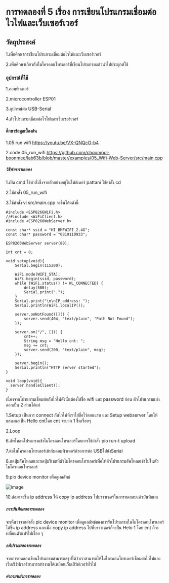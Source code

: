# การทดลองที่ 5 เรื่อง การเขียนโปรแกรมเชื่อมต่อไวไฟและเว็บเซอร์เวอร์

## วัตถุประสงค์
1.เพื่อศึกษาการขียนโปรแกรมเชื่อมต่อไวไฟและเว็บเซอร์เวอร์

2.เพื่อศึกษาเกี่ยวกับไมโครคอนโทรเลอร์ที่เขียนโปรแกรมแล้วนำไปประยุกต์ใช้
### อุปกรณ์ที่ใช้
1.คอมพิวเตอร์

2.microcontroller ESP01

3.อุปกรณ์ต่อ USB-Serial

4.ตัวโปรแกรมเชื่อมต่อไวไฟและเว็บเซอร์เวอร์

#### ศึกษาข้อมูลเบื้องต้น

1.05 run wifi https://youtu.be/VX-QNQcO-b4

2.code 05_run_wifi https://github.com/choompol-boonmee/lab63b/blob/master/examples/05_Wifi-Web-Server/src/main.cpp

##### วิธีทำการทดลอง

1.เปิด cmd ใช้คำสั่งซึ่งจากตัวอย่างอยู่ในโฟล์เดอร์ pattani ใช้คำสั่ง cd

2.ใช้คำสั่ง 05_run_wifi

3.ใช้คำสั่ง vi src/main.cpp จะขึ้นโค้ดดังนี้

```
#include <ESP8266WiFi.h>
//#include <WiFiClient.h>
#include <ESP8266WebServer.h>

const char* ssid = "HI_BMFWIFI_2.4G";
const char* password = "0819110933";

ESP8266WebServer server(80);

int cnt = 0;

void setup(void){
	Serial.begin(115200);

	WiFi.mode(WIFI_STA);
	WiFi.begin(ssid, password);
	while (WiFi.status() != WL_CONNECTED) {
		delay(500);
		Serial.print(".");
	}
	Serial.print("\n\nIP address: ");
	Serial.println(WiFi.localIP());

	server.onNotFound([]() {
		server.send(404, "text/plain", "Path Not Found");
	});

	server.on("/", []() {
		cnt++;
		String msg = "Hello cnt: ";
		msg += cnt;
		server.send(200, "text/plain", msg);
	});

	server.begin();
	Serial.println("HTTP server started");
}

void loop(void){
  server.handleClient();
}
```


เนื่องจากโปรแกรมเชื่อมต่อกับไวไฟดังนั้นต้องใส่ชื่อ wifi และ password ก่อน ตัวโปรแกรมแบ่งออกเป็น 2 ส่วนได้แก่

   1.Setup เป็นการ connect กับไวไฟที่เราใส่ชื่อไว้ตอนแรก และ Setup webserver โดยให้แสดงผลเป็น Hello cntโดย cnt จะบวก 1 ขึ้นเรื่อยๆ

   2.Loop

6.อัพโหลดโปรแกรมเข้าไมโครคอนโทรเลอร์โดยการใช้คำสั่ง pio run-t upload

7.ต่อไมโครคอนโทรเลอร์เข้ากับคอมพิวเตอร์ด้วยการต่อ USBไปยังSerial

8.กดปุ่มลัพโหลดและกดปุ่มรีเซตที่ตัวไมโครคอนโทรเลอร์เพื่อให้ตัวโปรแกรมอัพโหลดเข้าไปในตัวไมโครคอนโทรเลอร์

9.pio device monitor เพื่อดูผลลัพธ์ 

![image](https://user-images.githubusercontent.com/80880126/112267472-1898e600-8ca8-11eb-8d6b-b75ba6875a0a.png)

10.ต่อมาจะขึ้น ip address ให้ copy ip address ไปบราวเซอร์ในการทดสอบแล้วบันทึกผล

##### การบันทึกผลการทดลอง
จะเห็นว่าจากค่ำสั่ง pic device monitor เพื่อดูแลลัพธ์ของการรันโปรแกรมในไมโครคอนโทรเลอร์ได้ขึ้น ip address และเมื่อ copy ip address ไปที่บราวเซอร์ก็จะป็น Helo 1 โดย cnt ก็จะเปลี่ยนตัวแปรไปเรื่อย ๆ 

##### อภิปรายผลการทดลอง

จากการทดลองเขียนโปรแกรมสามารถสรุปได้ว่าเราสามารถให้ไมโครคอนโทรเลอร์เชื่อมต่อไวไฟและเว็บเซิร์ฟเวอร์สามารถทำงานได้เหมือนเว็บเสิร์ฟเวอร์ทั่วไป

##### คำถามหลังการทดลอง

